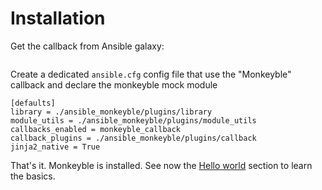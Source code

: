 # Installation

Get the callback from Ansible galaxy:
```

```

Create a dedicated `ansible.cfg` config file that use the "Monkeyble" callback and declare the monkeyble mock module
```
[defaults]
library = ./ansible_monkeyble/plugins/library
module_utils = ./ansible_monkeyble/plugins/module_utils
callbacks_enabled = monkeyble_callback
callback_plugins = ./ansible_monkeyble/plugins/callback
jinja2_native = True
```

That's it. Monkeyble is installed. See now the [Hello world](hello_world.md) section to learn the basics.

